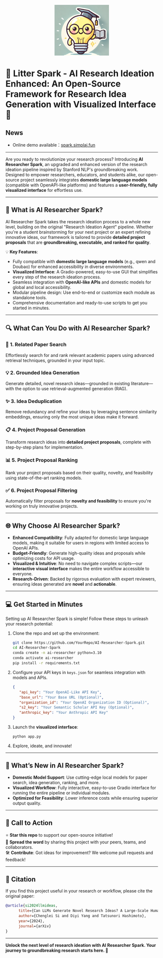 <p align="center">
  <img src="./ai_researcher/sparklogo.png" alt="AI Researcher Spark Logo" width="180" />
</p>

# 🚀 **Litter Spark - AI Research Ideation Enhanced: An Open-Source Framework for Research Idea Generation with Visualized Interface** 🌟

## **News**
- Online demo available：[spark.simplaj.fun](https://spark.simplaj.fun/)

---

Are you ready to revolutionize your research process? Introducing **AI Researcher Spark**, an upgraded and enhanced version of the research ideation pipeline inspired by Stanford NLP's groundbreaking work. Designed to empower researchers, educators, and students alike, our open-source project seamlessly integrates **domestic large language models** (compatible with OpenAPI-like platforms) and features a **user-friendly, fully visualized interface** for effortless use.

---

## 🧠 **What is AI Researcher Spark?**

AI Researcher Spark takes the research ideation process to a whole new level, building on the original "Research Ideation Agent" pipeline. Whether you're a student brainstorming for your next project or an expert refining innovative ideas, our framework is tailored to provide **detailed project proposals** that are **groundbreaking, executable, and ranked for quality**.

💡 **Key Features**:
- Fully compatible with **domestic large language models** (e.g., qwen and Doubao) for enhanced accessibility in diverse environments.
- **Visualized Interface**: A Gradio-powered, easy-to-use GUI that simplifies every step of the research ideation process.
- Seamless integration with **OpenAI-like APIs** and domestic models for global and local accessibility.
- Modular pipeline design: Use end-to-end or customize each module as standalone tools.
- Comprehensive documentation and ready-to-use scripts to get you started in minutes.

---

## 🔍 **What Can You Do with AI Researcher Spark?**

### 🔗 **1. Related Paper Search**
Effortlessly search for and rank relevant academic papers using advanced retrieval techniques, grounded in your input topic.

### 💡 **2. Grounded Idea Generation**
Generate detailed, novel research ideas—grounded in existing literature—with the option to use retrieval-augmented generation (RAG).

### ✨ **3. Idea Deduplication**
Remove redundancy and refine your ideas by leveraging sentence similarity embeddings, ensuring only the most unique ideas make it forward.

### 📋 **4. Project Proposal Generation**
Transform research ideas into **detailed project proposals**, complete with step-by-step plans for implementation.

### 📊 **5. Project Proposal Ranking**
Rank your project proposals based on their quality, novelty, and feasibility using state-of-the-art ranking models.

### ✅ **6. Project Proposal Filtering**
Automatically filter proposals for **novelty and feasibility** to ensure you're working on truly innovative projects.

---

## 🌐 **Why Choose AI Researcher Spark?**

- **Enhanced Compatibility**: Fully adapted for domestic large language models, making it suitable for users in regions with limited access to OpenAI APIs.
- **Budget-Friendly**: Generate high-quality ideas and proposals while optimizing costs for API usage.
- **Visualized & Intuitive**: No need to navigate complex scripts—our **interactive visual interface** makes the entire workflow accessible to everyone.
- **Research-Driven**: Backed by rigorous evaluation with expert reviewers, ensuring ideas generated are **novel** and **actionable**.

---

## 💻 **Get Started in Minutes**

Setting up AI Researcher Spark is simple! Follow these steps to unleash your research potential:

1. Clone the repo and set up the environment:
   ```bash
   git clone https://github.com/YourRepo/AI-Researcher-Spark.git
   cd AI-Researcher-Spark
   conda create -n ai-researcher python=3.10
   conda activate ai-researcher
   pip install -r requirements.txt
   ```
2. Configure your API keys in `keys.json` for seamless integration with models and APIs.
   ```json
   {
      "api_key": "Your OpenAI-Like API Key",
      "base_url": "Your Base URL (Optional)",
      "organization_id": "Your OpenAI Organization ID (Optional)",
      "s2_key": "Your Semantic Scholar API Key (Optional)",
      "anthropic_key": "Your Anthropic API Key"
   }
   ```
3. Launch the **visualized interface**:
   ```bash
   python app.py
   ```
4. Explore, ideate, and innovate!

---

## 🎉 **What’s New in AI Researcher Spark?**

- **Domestic Model Support**: Use cutting-edge local models for paper search, idea generation, ranking, and more.
- **Visualized Workflow**: Fully interactive, easy-to-use Gradio interface for running the entire pipeline or individual modules.
- **Optimized for Feasibility**: Lower inference costs while ensuring superior output quality.

---

## 📝 **Call to Action**

⭐ **Star this repo** to support our open-source initiative!  
📢 **Spread the word** by sharing this project with your peers, teams, and collaborators.  
🛠️ **Contribute**: Got ideas for improvement? We welcome pull requests and feedback!

---

## 📌 **Citation**

If you find this project useful in your research or workflow, please cite the original paper:

```bibtex
@article{si2024llmideas,
      title={Can LLMs Generate Novel Research Ideas? A Large-Scale Human Study with 100+ NLP Researchers}, 
      author={Chenglei Si and Diyi Yang and Tatsunori Hashimoto},
      year={2024},
      journal={arXiv}
}
```

---

**Unlock the next level of research ideation with AI Researcher Spark. Your journey to groundbreaking research starts here. 🚀**